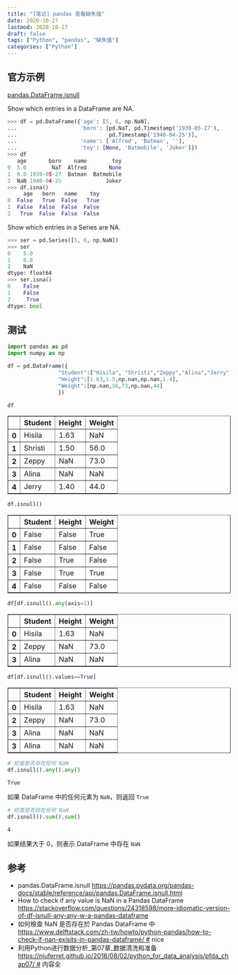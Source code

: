 ```yaml
---
title: "[笔记] pandas 查看缺失值"
date: 2020-10-27
lastmod: 2020-10-27
draft: false
tags: ["Python", "pandas", "缺失值"]
categories: ["Python"]
---
```




## 官方示例

 [pandas.DataFrame.isnull](https://pandas.pydata.org/pandas-docs/stable/reference/api/pandas.DataFrame.isnull.html) 

Show which entries in a DataFrame are NA.

```python
>>> df = pd.DataFrame({'age': [5, 6, np.NaN],
...                    'born': [pd.NaT, pd.Timestamp('1939-05-27'),
...                             pd.Timestamp('1940-04-25')],
...                    'name': ['Alfred', 'Batman', ''],
...                    'toy': [None, 'Batmobile', 'Joker']})
>>> df
   age       born    name        toy
0  5.0        NaT  Alfred       None
1  6.0 1939-05-27  Batman  Batmobile
2  NaN 1940-04-25              Joker
>>> df.isna()
     age   born   name    toy
0  False   True  False   True
1  False  False  False  False
2   True  False  False  False
```

Show which entries in a Series are NA.

```python
>>> ser = pd.Series([5, 6, np.NaN])
>>> ser
0    5.0
1    6.0
2    NaN
dtype: float64
>>> ser.isna()
0    False
1    False
2     True
dtype: bool
```

## 测试

```python
import pandas as pd
import numpy as np 

df = pd.DataFrame({
                "Student":["Hisila", "Shristi","Zeppy","Alina","Jerry"],
                "Height":[1.63,1.5,np.nan,np.nan,1.4],
                "Weight":[np.nan,56,73,np.nan,44]
                })

df
```




<div>
<style scoped>
    .dataframe tbody tr th:only-of-type {
        vertical-align: middle;
    }

</style>

<table border="1" class="dataframe">
  <thead>
    <tr style="text-align: right;">
      <th></th>
      <th>Student</th>
      <th>Height</th>
      <th>Weight</th>
    </tr>
  </thead>
  <tbody>
    <tr>
      <th>0</th>
      <td>Hisila</td>
      <td>1.63</td>
      <td>NaN</td>
    </tr>
    <tr>
      <th>1</th>
      <td>Shristi</td>
      <td>1.50</td>
      <td>56.0</td>
    </tr>
    <tr>
      <th>2</th>
      <td>Zeppy</td>
      <td>NaN</td>
      <td>73.0</td>
    </tr>
    <tr>
      <th>3</th>
      <td>Alina</td>
      <td>NaN</td>
      <td>NaN</td>
    </tr>
    <tr>
      <th>4</th>
      <td>Jerry</td>
      <td>1.40</td>
      <td>44.0</td>
    </tr>
  </tbody>
</table>

</div>




```python
df.isnull()
```




<div>
<style scoped>
    .dataframe tbody tr th:only-of-type {
        vertical-align: middle;
    }

</style>

<table border="1" class="dataframe">
  <thead>
    <tr style="text-align: right;">
      <th></th>
      <th>Student</th>
      <th>Height</th>
      <th>Weight</th>
    </tr>
  </thead>
  <tbody>
    <tr>
      <th>0</th>
      <td>False</td>
      <td>False</td>
      <td>True</td>
    </tr>
    <tr>
      <th>1</th>
      <td>False</td>
      <td>False</td>
      <td>False</td>
    </tr>
    <tr>
      <th>2</th>
      <td>False</td>
      <td>True</td>
      <td>False</td>
    </tr>
    <tr>
      <th>3</th>
      <td>False</td>
      <td>True</td>
      <td>True</td>
    </tr>
    <tr>
      <th>4</th>
      <td>False</td>
      <td>False</td>
      <td>False</td>
    </tr>
  </tbody>
</table>

</div>




```python
df[df.isnull().any(axis=1)]
```




<div>
<style scoped>
    .dataframe tbody tr th:only-of-type {
        vertical-align: middle;
    }

</style>

<table border="1" class="dataframe">
  <thead>
    <tr style="text-align: right;">
      <th></th>
      <th>Student</th>
      <th>Height</th>
      <th>Weight</th>
    </tr>
  </thead>
  <tbody>
    <tr>
      <th>0</th>
      <td>Hisila</td>
      <td>1.63</td>
      <td>NaN</td>
    </tr>
    <tr>
      <th>2</th>
      <td>Zeppy</td>
      <td>NaN</td>
      <td>73.0</td>
    </tr>
    <tr>
      <th>3</th>
      <td>Alina</td>
      <td>NaN</td>
      <td>NaN</td>
    </tr>
  </tbody>
</table>

</div>




```python
df[df.isnull().values==True]
```




<div>
<style scoped>
    .dataframe tbody tr th:only-of-type {
        vertical-align: middle;
    }

</style>

<table border="1" class="dataframe">
  <thead>
    <tr style="text-align: right;">
      <th></th>
      <th>Student</th>
      <th>Height</th>
      <th>Weight</th>
    </tr>
  </thead>
  <tbody>
    <tr>
      <th>0</th>
      <td>Hisila</td>
      <td>1.63</td>
      <td>NaN</td>
    </tr>
    <tr>
      <th>2</th>
      <td>Zeppy</td>
      <td>NaN</td>
      <td>73.0</td>
    </tr>
    <tr>
      <th>3</th>
      <td>Alina</td>
      <td>NaN</td>
      <td>NaN</td>
    </tr>
    <tr>
      <th>3</th>
      <td>Alina</td>
      <td>NaN</td>
      <td>NaN</td>
    </tr>
  </tbody>
</table>

</div>




```python
# 检查是否存在任何 NaN
df.isnull().any().any()
```




    True

如果 DataFrame 中的任何元素为 `NaN`，则返回 `True`


```python
# 检查是否存在任何 NaN
df.isnull().sum().sum()
```




    4

如果结果大于 0，则表示 DataFrame 中存在 `NaN`



## 参考

- pandas.DataFrame.isnull https://pandas.pydata.org/pandas-docs/stable/reference/api/pandas.DataFrame.isnull.html
- How to check if any value is NaN in a Pandas DataFrame  https://stackoverflow.com/questions/24318598/more-idiomatic-version-of-df-isnull-any-any-w-a-pandas-dataframe
- 如何檢查 NaN 是否存在於 Pandas DataFrame 中 https://www.delftstack.com/zh-tw/howto/python-pandas/how-to-check-if-nan-exisits-in-pandas-dataframe/ # nice
- 利用Python进行数据分析_第07章_数据清洗和准备 https://njuferret.github.io/2018/08/02/python_for_data_analysis/pfda_chap07/ # 内容全

